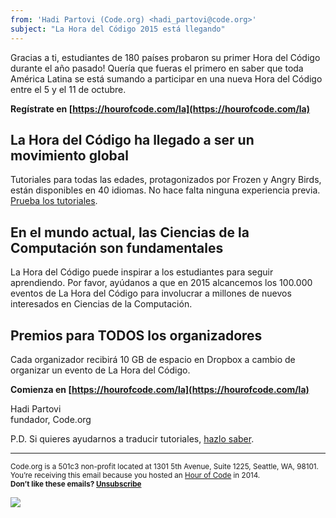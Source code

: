 ```yaml
---
from: 'Hadi Partovi (Code.org) <hadi_partovi@code.org>'
subject: "La Hora del Código 2015 está llegando"
---
```


Gracias a ti, estudiantes de 180 países probaron su primer Hora del Código durante el año pasado! Quería que fueras el primero en saber que toda América Latina se está sumando a participar en una nueva Hora del Código entre el 5 y el 11 de octubre. 

**Regístrate en [https://hourofcode.com/la](https://hourofcode.com/la)**

<h2>La Hora del Código ha llegado a ser un movimiento global</h2>

Tutoriales para todas las edades, protagonizados por Frozen y Angry Birds, están disponibles en 40 idiomas. No hace falta ninguna experiencia previa. [Prueba los tutoriales](https://code.org/learn).

<h2>En el mundo actual, las Ciencias de la Computación son fundamentales</h2>
La Hora del Código puede inspirar a los estudiantes para seguir aprendiendo. Por favor, ayúdanos a que en 2015 alcancemos los 100.000 eventos de La Hora del Código para involucrar a millones de nuevos interesados en Ciencias de la Computación.

<h2>Premios para TODOS los organizadores</h2>
Cada organizador recibirá 10 GB de espacio en Dropbox a cambio de organizar un evento de La Hora del Código.

**Comienza en [https://hourofcode.com/la](https://hourofcode.com/la)**

Hadi Partovi <br/>
fundador, Code.org

P.D. Si quieres ayudarnos a traducir tutoriales, [hazlo saber](https://code.org/translate).

<p>
<hr/>
<small>
Code.org is a 501c3 non-profit located at 1301 5th Avenue, Suite 1225, Seattle, WA, 98101. You’re receiving this email because you hosted an <a href="https://hourofcode.com/">Hour of Code</a> in 2014. <br /><strong>Don’t like these emails? <a href="<%= unsubscribe_link %>">Unsubscribe</a></strong>
</small></p>

![](<%= tracking_pixel %>)
 